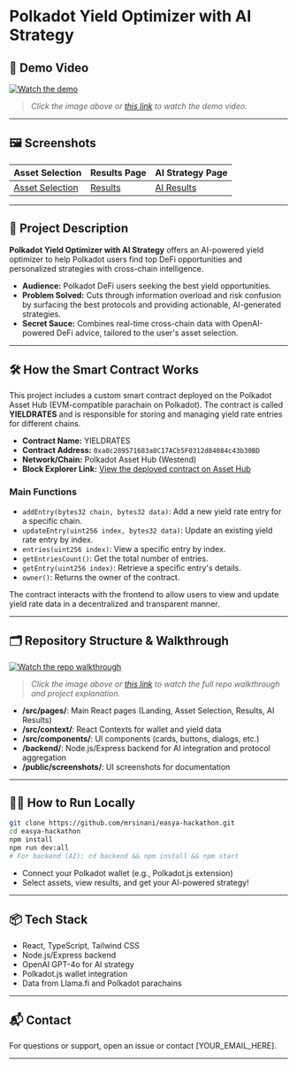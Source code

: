 # Polkadot Yield Optimizer with AI Strategy

## 🚀 Demo Video

[![Watch the demo](screenshots/demo-video-thumbnail.png)](YOUR_DEMO_VIDEO_LINK_HERE)

> _Click the image above or [this link](YOUR_DEMO_VIDEO_LINK_HERE) to watch the demo video._

---

## 🖼️ Screenshots

| Asset Selection                                | Results Page                       | AI Strategy Page                          |
| ---------------------------------------------- | ---------------------------------- | ----------------------------------------- |
| [Asset Selection](https://imgur.com/a/JhyxU1B) | [Results](screenshots/results.png) | [AI Results](https://imgur.com/a/onuM26I) |

---

## 📝 Project Description

**Polkadot Yield Optimizer with AI Strategy** offers an AI-powered yield optimizer to help Polkadot users find top DeFi opportunities and personalized strategies with cross-chain intelligence.

- **Audience:** Polkadot DeFi users seeking the best yield opportunities.
- **Problem Solved:** Cuts through information overload and risk confusion by surfacing the best protocols and providing actionable, AI-generated strategies.
- **Secret Sauce:** Combines real-time cross-chain data with OpenAI-powered DeFi advice, tailored to the user's asset selection.

---

## 🛠️ How the Smart Contract Works

This project includes a custom smart contract deployed on the Polkadot Asset Hub (EVM-compatible parachain on Polkadot). The contract is called **YIELDRATES** and is responsible for storing and managing yield rate entries for different chains.

- **Contract Name:** YIELDRATES
- **Contract Address:** `0xa0c289571683a8C17ACb5F0312d84084c43b30BD`
- **Network/Chain:** Polkadot Asset Hub (Westend)
- **Block Explorer Link:** [View the deployed contract on Asset Hub](https://assethub-westend.subscan.io/account/0xa0c289571683a8C17ACb5F0312d84084c43b30BD)

### Main Functions

- `addEntry(bytes32 chain, bytes32 data)`: Add a new yield rate entry for a specific chain.
- `updateEntry(uint256 index, bytes32 data)`: Update an existing yield rate entry by index.
- `entries(uint256 index)`: View a specific entry by index.
- `getEntriesCount()`: Get the total number of entries.
- `getEntry(uint256 index)`: Retrieve a specific entry's details.
- `owner()`: Returns the owner of the contract.

The contract interacts with the frontend to allow users to view and update yield rate data in a decentralized and transparent manner.

---

## 🗂️ Repository Structure & Walkthrough

[![Watch the repo walkthrough](screenshots/walkthrough-thumbnail.png)](YOUR_WALKTHROUGH_VIDEO_LINK_HERE)

> _Click the image above or [this link](YOUR_WALKTHROUGH_VIDEO_LINK_HERE) to watch the full repo walkthrough and project explanation._

- **/src/pages/**: Main React pages (Landing, Asset Selection, Results, AI Results)
- **/src/context/**: React Contexts for wallet and yield data
- **/src/components/**: UI components (cards, buttons, dialogs, etc.)
- **/backend/**: Node.js/Express backend for AI integration and protocol aggregation
- **/public/screenshots/**: UI screenshots for documentation

---

## 🧑‍💻 How to Run Locally

```bash
git clone https://github.com/mrsinani/easya-hackathon.git
cd easya-hackathon
npm install
npm run dev:all
# For backend (AI): cd backend && npm install && npm start
```

- Connect your Polkadot wallet (e.g., Polkadot.js extension)
- Select assets, view results, and get your AI-powered strategy!

---

## 📦 Tech Stack

- React, TypeScript, Tailwind CSS
- Node.js/Express backend
- OpenAI GPT-4o for AI strategy
- Polkadot.js wallet integration
- Data from Llama.fi and Polkadot parachains

---

## 📬 Contact

For questions or support, open an issue or contact [YOUR_EMAIL_HERE].

---
